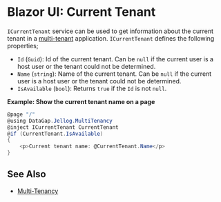 # Blazor UI: Current Tenant

`ICurrentTenant` service can be used to get information about the current tenant in a [multi-tenant](../../Multi-Tenancy.md) application. `ICurrentTenant` defines the following properties;

* `Id` (`Guid`): Id of the current tenant. Can be `null` if the current user is a host user or the tenant could not be determined.
* `Name` (`string`): Name of the current tenant. Can be `null` if the current user is a host user or the tenant could not be determined.
* `IsAvailable` (`bool`): Returns `true` if the `Id` is not `null`.

**Example: Show the current tenant name on a page**

````csharp
@page "/"
@using DataGap.Jellog.MultiTenancy
@inject ICurrentTenant CurrentTenant
@if (CurrentTenant.IsAvailable)
{
    <p>Current tenant name: @CurrentTenant.Name</p>
}
````

## See Also

* [Multi-Tenancy](../../Multi-Tenancy.md)